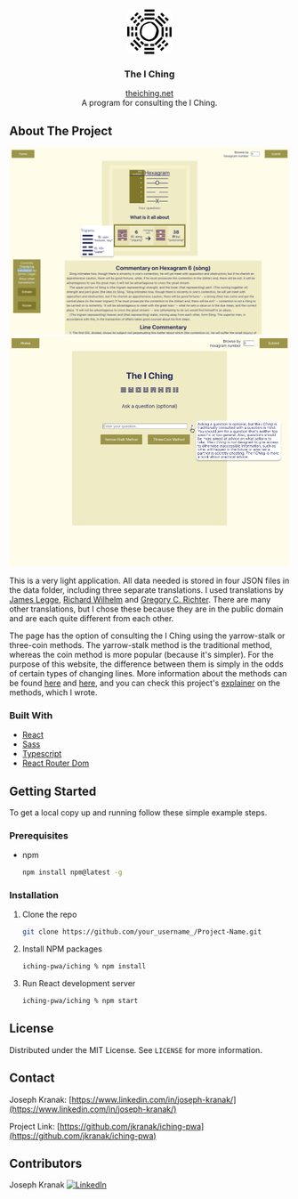 <br />
<p align="center">
    <img src="iching/public/logo512.png" alt="Logo" width="80" height="80">
  </a>

  <h3 align="center">The I Ching</h3>
  

  <p align="center">
    <a href="https://theiching.net">theiching.net</a><br />
    A program for consulting the I Ching.
  </p>
</p>


## About The Project

![I Ching Screen Shot](./preview_images/iching-preview1.png)
![I Ching Screen Shot](./preview_images/iching-preview2.png)

This is a very light application. All data needed is stored in four JSON files in the data folder, including three separate translations. I used translations by [James Legge](https://sacred-texts.com/ich/), [Richard Wilhelm](http://www.pantherwebworks.com/i_ching/index.html) and [Gregory C. Richter](http://grichter.sites.truman.edu/files/2012/01/yjnew.pdf). There are many other translations, but I chose these because they are in the public domain and are each quite different from each other.

The page has the option of consulting the I Ching using the yarrow-stalk or three-coin methods. The yarrow-stalk method is the traditional method, whereas the coin method is more popular (because it's simpler). For the purpose of this website, the difference between them is simply in the odds of certain types of changing lines. More information about the methods can be found [here](https://en.wikipedia.org/wiki/I_Ching_divination#Yarrow_stalks) and [here](https://www.instructables.com/Consult-the-I-Ching-with-Yarrow-Stalks/), and you can check this project's [explainer](./iching/src/pages/Explanation.js) on the methods, which I wrote.

### Built With

* [React](https://getbootstrap.com)
* [Sass](https://jquery.com)
* [Typescript](https://www.typescriptlang.org/)
* [React Router Dom](https://www.npmjs.com/package/react-router-dom)


<!-- GETTING STARTED -->
## Getting Started
To get a local copy up and running follow these simple example steps.

### Prerequisites
* npm
  ```sh
  npm install npm@latest -g
  ```

### Installation

1. Clone the repo
   ```sh
   git clone https://github.com/your_username_/Project-Name.git
   ```
2. Install NPM packages
   ```sh
   iching-pwa/iching % npm install
   ```
3. Run React development server
   ```sh
   iching-pwa/iching % npm start
   ```

## License

Distributed under the MIT License. See `LICENSE` for more information.

## Contact

Joseph Kranak: [https://www.linkedin.com/in/joseph-kranak/](https://www.linkedin.com/in/joseph-kranak/)

Project Link: [https://github.com/jkranak/iching-pwa](https://github.com/jkranak/iching-pwa)

## Contributors
Joseph Kranak  [![LinkedIn][linkedin-shield]][linkedin-url]


[linkedin-shield]: https://img.shields.io/badge/-LinkedIn-black.svg?style=for-the-badge&logo=linkedin&colorB=555
[linkedin-url]: https://www.linkedin.com/in/joseph-kranak/
